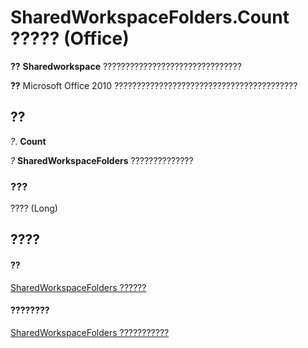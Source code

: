 
# SharedWorkspaceFolders.Count ????? (Office)

 **??** **Sharedworkspace** ???????????????????????????????


 **??**  Microsoft Office 2010 ?????????????????????????????????????????


## ??

 _?_. **Count**

 _?_ **SharedWorkspaceFolders** ??????????????


### ???

???? (Long)


## ????


#### ??


[SharedWorkspaceFolders ??????](a9020edc-f199-6bab-75d1-c2bdc2a547d3.md)
#### ????????


[SharedWorkspaceFolders ???????????](http://msdn.microsoft.com/library/b0f86e38-ab1e-fc78-e543-f37705ebebf7%28Office.15%29.aspx)